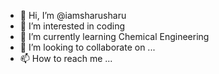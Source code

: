 - 👋 Hi, I’m @iamsharusharu
- 👀 I’m interested in coding
- 🌱 I’m currently learning Chemical Engineering 
- 💞️ I’m looking to collaborate on ...
- 📫 How to reach me ...

<!---
iamsharusharu/iamsharusharu is a ✨ special ✨ repository because its `README.md` (this file) appears on your GitHub profile.
You can click the Preview link to take a look at your changes.
--->
